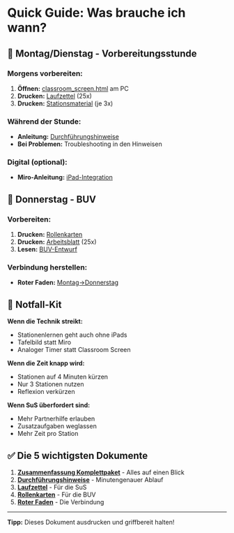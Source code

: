 # Quick Guide: Was brauche ich wann?

## 📅 Montag/Dienstag - Vorbereitungsstunde

### Morgens vorbereiten:
1. **Öffnen:** [classroom_screen.html](./GPG5b_LB4_Polis_und_Gesellschaft/classroom_screen.html) am PC
2. **Drucken:** [Laufzettel](./GPG5b_LB4_Polis_und_Gesellschaft/Laufzettel_Stationen.md) (25x)
3. **Drucken:** [Stationsmaterial](./GPG5b_LB4_Polis_und_Gesellschaft/Stationsmaterial_komplett.md) (je 3x)

### Während der Stunde:
- **Anleitung:** [Durchführungshinweise](./GPG5b_LB4_Polis_und_Gesellschaft/Durchfuehrungshinweise_praktisch.md)
- **Bei Problemen:** Troubleshooting in den Hinweisen

### Digital (optional):
- **Miro-Anleitung:** [iPad-Integration](./GPG5b_LB4_Polis_und_Gesellschaft/iPad_Integration_Konzept.md)

## 📅 Donnerstag - BUV

### Vorbereiten:
1. **Drucken:** [Rollenkarten](./GPG5b_LB4_Volksversammlung_BUV/Rollenkarten_Volksversammlung.md)
2. **Drucken:** [Arbeitsblatt](./GPG5b_LB4_Volksversammlung_BUV/AB_Volksversammlung.md) (25x)
3. **Lesen:** [BUV-Entwurf](./GPG5b_LB4_Volksversammlung_BUV/GPG5b_Volksversammlung_BUV_TUV.md)

### Verbindung herstellen:
- **Roter Faden:** [Montag→Donnerstag](./Roter_Faden_Montag_Donnerstag.md)

## 🚨 Notfall-Kit

**Wenn die Technik streikt:**
- Stationenlernen geht auch ohne iPads
- Tafelbild statt Miro
- Analoger Timer statt Classroom Screen

**Wenn die Zeit knapp wird:**
- Stationen auf 4 Minuten kürzen
- Nur 3 Stationen nutzen
- Reflexion verkürzen

**Wenn SuS überfordert sind:**
- Mehr Partnerhilfe erlauben
- Zusatzaufgaben weglassen
- Mehr Zeit pro Station

## ✅ Die 5 wichtigsten Dokumente

1. **[Zusammenfassung Komplettpaket](./GPG5b_LB4_Polis_und_Gesellschaft/ZUSAMMENFASSUNG_Komplettpaket.md)** - Alles auf einen Blick
2. **[Durchführungshinweise](./GPG5b_LB4_Polis_und_Gesellschaft/Durchfuehrungshinweise_praktisch.md)** - Minutengenauer Ablauf
3. **[Laufzettel](./GPG5b_LB4_Polis_und_Gesellschaft/Laufzettel_Stationen.md)** - Für die SuS
4. **[Rollenkarten](./GPG5b_LB4_Volksversammlung_BUV/Rollenkarten_Volksversammlung.md)** - Für die BUV
5. **[Roter Faden](./Roter_Faden_Montag_Donnerstag.md)** - Die Verbindung

---

**Tipp:** Dieses Dokument ausdrucken und griffbereit halten!